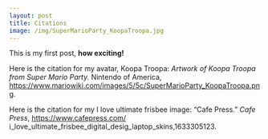 ```yaml
---
layout: post
title: Citations
image: /img/SuperMarioParty_KoopaTroopa.jpg
---
```


This is my first post, **how exciting!** 

Here is the citation for my avatar, Koopa Troopa: _Artwork of Koopa Troopa from Super Mario Party._ Nintendo of America, https://www.mariowiki.com/images/5/5c/SuperMarioParty_KoopaTroopa.png. 

Here is the citation for my I love ultimate frisbee image: “Cafe Press.” _Cafe Press_, https://www.cafepress.com/ i_love_ultimate_frisbee_digital_desig_laptop_skins,1633305123.
